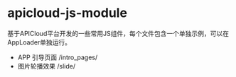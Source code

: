 # apicloud-js-module
基于APICloud平台开发的一些常用JS组件，每个文件包含一个单独示例，可以在AppLoader单独运行。

* APP 引导页面 /intro_pages/
* 图片轮播效果 /slide/
